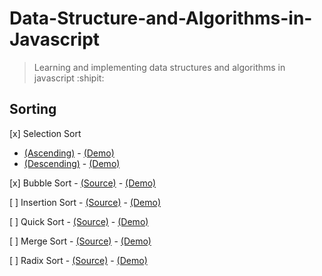 # Data-Structure-and-Algorithms-in-Javascript
> Learning and implementing data structures and algorithms in javascript :shipit:

## Sorting
[x] Selection Sort
  -  [(Ascending)](sorting/SelectionSort-Ascending.js) -
  [(Demo)](https://jsbin.com/sijomux/edit?js,console)
  - [(Descending)](sorting/SelectionSort-Descending.js) -
  [(Demo)](https://jsbin.com/lujoze/edit?js,console)

[x] Bubble Sort - 
  [(Source)](sorting/BubbleSort-Ascending.js) -
  [(Demo)](http://jsbin.com/xisegob/edit?js,console)

[ ] Insertion Sort - 
  [(Source)]() -
  [(Demo)]()

[ ] Quick Sort - 
  [(Source)]() -
  [(Demo)]()

[ ] Merge Sort - 
  [(Source)]() -
  [(Demo)]()

[ ] Radix Sort - 
  [(Source)]() -
  [(Demo)]()